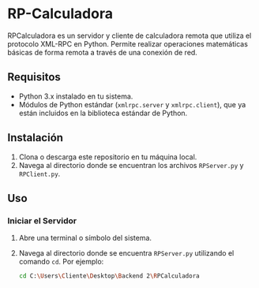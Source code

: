 # RP-Calculadora
RPCalculadora es un servidor y cliente de calculadora remota que utiliza el protocolo XML-RPC en Python. Permite realizar operaciones matemáticas básicas de forma remota a través de una conexión de red.

## Requisitos

- Python 3.x instalado en tu sistema.
- Módulos de Python estándar (`xmlrpc.server` y `xmlrpc.client`), que ya están incluidos en la biblioteca estándar de Python.

## Instalación

1. Clona o descarga este repositorio en tu máquina local.
2. Navega al directorio donde se encuentran los archivos `RPServer.py` y `RPClient.py`.

## Uso

### Iniciar el Servidor

1. Abre una terminal o símbolo del sistema.
2. Navega al directorio donde se encuentra `RPServer.py` utilizando el comando `cd`. Por ejemplo:

   ```bash
   cd C:\Users\Cliente\Desktop\Backend 2\RPCalculadora

